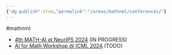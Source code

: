 ```yaml
---
{"dg-publish":true,"permalink":"/areas/mathnml/conferences/"}
---
```


#mathnml

* [4th MATH-AI at NeurIPS 2024](https://mathai2024.github.io/papers/) (IN PROGRESS)
* [AI for Math Workshop @ ICML 2024](https://sites.google.com/view/ai4mathworkshopicml2024/accepted-papers?authuser=0) (TODO)

